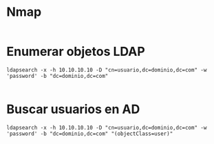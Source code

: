 # Nmap

```java

```

# Enumerar objetos LDAP

`ldapsearch -x -h 10.10.10.10 -D "cn=usuario,dc=dominio,dc=com" -w 'password' -b "dc=dominio,dc=com"`

```java

```

# Buscar usuarios en AD

`ldapsearch -x -h 10.10.10.10 -D "cn=usuario,dc=dominio,dc=com" -w 'password' -b "dc=dominio,dc=com" "(objectClass=user)"`

```java

```
